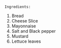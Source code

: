     Ingredients:

1. Bread
2. Cheese Slice
3. Mayonnaise
4. Salt and Black pepper
5. Mustard
6. Lettuce leaves
